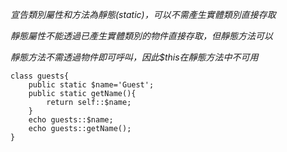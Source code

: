 *宣告類別屬性和方法為靜態(static)，可以不需產生實體類別直接存取*

*靜態屬性不能透過已產生實體類別的物件直接存取，但靜態方法可以*

*靜態方法不需透過物件即可呼叫，因此$this在靜態方法中不可用*

```
class guests{
	public static $name='Guest';
	public static getName(){
		return self::$name;
	}	
	echo guests::$name;
	echo guests::getName();
}
```
